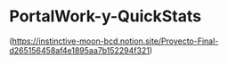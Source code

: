 # PortalWork-y-QuickStats
(https://instinctive-moon-bcd.notion.site/Proyecto-Final-d265156458af4e1895aa7b152294f321)
